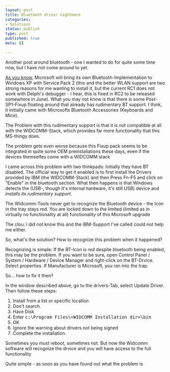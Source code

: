 ```yaml
---
layout: post
title: Bluetooth driver nightmare
categories:
- Solutions
status: publish
type: post
published: true
meta: {}

---
```

<p>Another post around  bluetooth - one I wanted to do for quite some time now, but I have not come around to yet.</p>

<p><a href="http://www.gnegg.ch/archives/101-Even-more-bluetooth.html">As you know</a>, Microsoft will bring its own Bluetooth-Implementation to Windows XP with Service Pack 2 (this and the better WLAN support are two strong reasons for me wanting to install it, but the current RC1 does not work with Delphi's debugger - I hear, this is fixed in RC2 to be released somewhere in June). What you may not know is that there is some Post-SP1-Fixup floating around that already has rudimentary BT support. I think, it initially came with Microsofts Bluetooth Accessories (Keyboards and Mice).
</p>

<p>The Problem with this rudimentary support is that it is not compatible at all with the WIDCOMM-Stack, which provides far more functionality that this MS-thingy does.</p>

<p>The problem gets even worse because this Fixup pack seems to be integrated in quite some OEM preinstallations these days, even if the devices themselfes come with a WIDCOMM stack</p>

<p>I came across this problem with two thinkpads: Initially they have BT disabled. The official way to get it enabled is to first install the Drivers provided by IBM (the WIDCOMM-Stack) and then Press Fn-F5 and click on "Enable"  in the bluetooth section. What then happens is that Windows detects the (USB-, though it's internal hardware, it's still USB) device and <em>installs its rudimentary support</em>.</p>

<p>The Widcomm-Tools never get to recognize the Bluetooth device - the Icon in the tray stays red. You are locked down to the limited (limited as in virtually no functionality at all) functionality of this Microsoft upgrade</p>

<p>The clou: I did not know this and the IBM-Support I've called could not help me either.</p>

<p>So, what's the solution? How to recognize this problem when it happened?</p>

<p>Recognizing is simple: If the BT-Icon is red despite bluetooth being enabled, this may be the problem. If you want to be sure, open Control Panel / System / Hardware / Device Manager and right-click on the BT-Drvice. Select properties. If Manufacturer is Microsoft, you ran into the trap.</p>

<p>So... how to fix it then?</p>

<p>In the window described above, go to the drivers-Tab, select Update Driver. Then follow these steps:
</p>
<ol>
 <li>Install from a list or specific location</li>
 <li>Don't search.</li>
 <li>Have Disk</li>
 <li>Enter <tt>c:\Program Files\&lt;WIDCOMM Installation dir&gt;\bin</tt></li>
  <li>OK</li>
  <li>Ignore the warning about drivers not being signed</li>
  <li>Complete the installation.</li>
</ol>

<p>Sometimes you must reboot, sometimes not. But now the Widcomm software will recognize the drvice and you will have access to the full functionality</p>

<p>Quite simple -  as soon as you have found out what the problem is</p>
